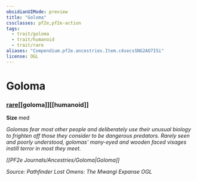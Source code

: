 ```yaml
---
obsidianUIMode: preview
title: "Goloma"
cssclasses: pf2e,pf2e-action
tags:
  - trait/goloma
  - trait/humanoid
  - trait/rare
aliases: "Compendium.pf2e.ancestries.Item.c4secsSNG2AO7I5i"
license: OGL
---
```

# Goloma

### [rare](rare "Rare Rarity Trait")[[goloma]][[humanoid]]



**Size** med


_Golomas fear most other people and deliberately use their unusual biology to frighten off those they consider to be dangerous predators. Rarely seen and poorly understood, golomas' many-eyed and wooden faced visages instill terror in most they meet._

_[[PF2e Journals/Ancestries/Goloma|Goloma]]_

*Source: Pathfinder Lost Omens: The Mwangi Expanse*
*OGL*